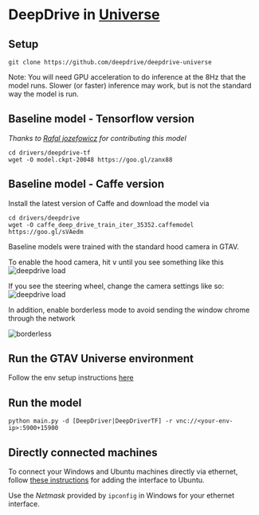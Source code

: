 # DeepDrive in [Universe](https://universe.openai.com/)

## Setup
```
git clone https://github.com/deepdrive/deepdrive-universe
```

Note: You will need GPU acceleration to do inference at the 8Hz that the model runs. Slower (or faster) inference may work, but is not the standard way the model is run.

## Baseline model - Tensorflow version
_Thanks to  [Rafal jozefowicz](https://github.com/rafaljozefowicz) for contributing this model_
```
cd drivers/deepdrive-tf
wget -O model.ckpt-20048 https://goo.gl/zanx88
```

## Baseline model - Caffe version
Install the latest version of Caffe and download the model via
```
cd drivers/deepdrive
wget -O caffe_deep_drive_train_iter_35352.caffemodel https://goo.gl/sVAedm
```

Baseline models were trained with the standard hood camera in GTAV. 

To enable the hood camera, hit <kbd>v</kbd> until you see something like this
![deepdrive load](https://www.dropbox.com/s/q28tce40ukurm9p/Screenshot%202016-10-30%2014.33.50.png?dl=1)

If you see the steering wheel, change the camera settings like so:
![deepdrive load](https://www.dropbox.com/s/h3xu98jz45bafld/Screenshot%202016-10-30%2014.28.42.png?dl=1)

In addition, enable borderless mode to avoid sending the window chrome through the network

![borderless](https://www.dropbox.com/s/dci8o6z3129bwpl/borderless.jpg?dl=1)

## Run the GTAV Universe environment
Follow the env setup instructions [here](https://github.com/openai/universe-windows-envs/blob/master/vnc-gtav/README.md)

## Run the model
```
python main.py -d [DeepDriver|DeepDriverTF] -r vnc://<your-env-ip>:5900+15900
```

## Directly connected machines
To connect your Windows and Ubuntu machines directly via ethernet, follow [these instructions](http://askubuntu.com/a/26770/158805) for adding the interface to Ubuntu.

Use the _Netmask_ provided by `ipconfig` in Windows for your ethernet interface.
